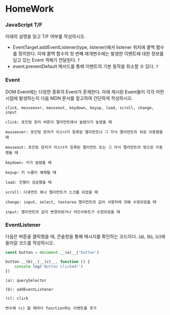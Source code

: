 # HomeWork

### JavaScript T/F

아래의 설명을 읽고 T/F 여부를 작성하시오.
- EventTarget.addEventListener(type, listener)에서 listener 위치에 콜백 함수를 정의한다. 이때 콜백 함수의 첫 번째 매개변수에는 발생한 이벤트에 대한 정보를 담고 있는 Event 객체가 전달된다. `T`
- event.preventDefault 메서드를 통해 이벤트의 기본 동작을 취소할 수 있다. `T`



### Event

DOM Event에는 다양한 종류의 Event가 존재한다. 아래 제시된 Event들이 각각 어떤 시점에 발생하는지 다음 MDN 문서를 참고하여 간단하게 작성하시오.

```
click, mouseover, mouseout, keydown, keyup, load, scroll, change, input
```

`click: 포인팅 장치 버튼이 엘리먼트에서 눌렸다가 놓였을 때`

`mouseover: 포인팅 장치가 리스너가 등록된 엘리먼트나 그 자식 엘리먼트의 위로 이동했을 때`

`mouseout: 포인팅 장치가 리스너가 등록된 엘리먼트 또는 그 자식 엘리먼트의 밖으로 이동했을 때`

`keydown: 키가 눌렸을 때`

`keyup: 키 누름이 해제될 때`

`load: 진행이 성공했을 때`

`scroll: 다큐먼트 뷰나 엘리먼트가 스크롤 되었을 때`

`change: input, select, textarea 엘리먼트의 값이 사용자에 의해 수정되었을 때`

`input: 엘리먼트의 값이 변경되었거나 어트리뷰트가 수정되었을 때`





### EventListener

다음은 버튼을 클릭했을 때, 콘솔창을 통해 메시지를 확인하는 코드이다. (a), (b), (c)에 들어갈 코드를 작성하시오.

```javascript
const button = document.__(a)__('button')

button.__(b)__(__(c)__, function () {
    console.log('Button clicked!')
})
```

`(a): querySelector`

`(b): addEventListener`

`(c): click`



`변수에 (c) 할 때마다 function하는 이벤트를 추가`

